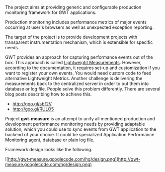 The project aims at providing generic and configurable production monitoring framework for GWT applications.

Production monitoring includes performance metrics of major events occurring at user's browsers as well as unexpected exception reporting.

The target of the project is to provide development projects with transparent instrumentation mechanism, which is extensible for specific needs.

GWT provides an approach for capturing performance events out of the box. This approach is called [Lightweight Measurements](http://code.google.com/webtoolkit/doc/latest/DevGuideLightweightMetrics.html). However, according to the documentation, it requires set-up and customization if you want to register your own events. You would need custom code to feed alternative Lightweight Metrics. Another challenge is delivering the measurements back to the centralized server in order to put them into database or log file. People solve this problem differently. There are several blog posts describing how to achieve this.
  * http://goo.gl/sbf2V
  * http://goo.gl/RULO5

Project **gwt-measure** is an attempt to unify all mentioned production and development performance monitoring needs by providing adaptable solution, which you could use to sync events from GWT application to the backend of your choice. It could be specialized Application Performance Monitoring agent, database or plain log file.

Framework design looks like the following.

![http://gwt-measure.googlecode.com/hg/design.png](http://gwt-measure.googlecode.com/hg/design.png)